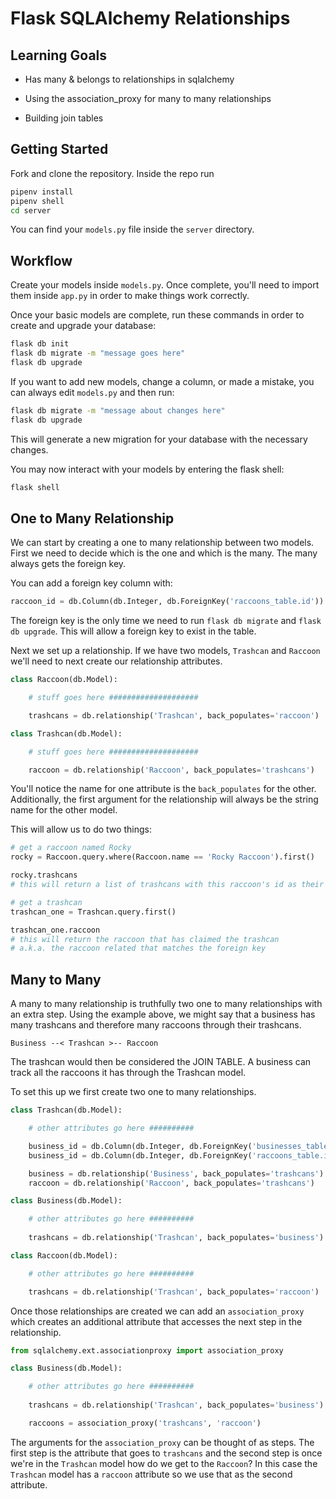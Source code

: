 # Flask SQLAlchemy Relationships

## Learning Goals

- Has many & belongs to relationships in sqlalchemy

- Using the association_proxy for many to many relationships

- Building join tables

## Getting Started

Fork and clone the repository. Inside the repo run

```bash
pipenv install
pipenv shell
cd server
```

You can find your `models.py` file inside the `server` directory.

## Workflow

Create your models inside `models.py`. Once complete, you'll need to import them inside `app.py` in order to make things work correctly.

Once your basic models are complete, run these commands in order to create and upgrade your database:

```bash
flask db init
flask db migrate -m "message goes here"
flask db upgrade
```

If you want to add new models, change a column, or made a mistake, you can always edit `models.py` and then run:

```bash
flask db migrate -m "message about changes here"
flask db upgrade
```

This will generate a new migration for your database with the necessary changes.

You may now interact with your models by entering the flask shell:

```bash
flask shell
```

## One to Many Relationship

We can start by creating a one to many relationship between two models. First we need to decide which is the one and which is the many. The many always gets the foreign key.

You can add a foreign key column with:

```python
raccoon_id = db.Column(db.Integer, db.ForeignKey('raccoons_table.id'))
```

The foreign key is the only time we need to run `flask db migrate` and `flask db upgrade`. This will allow a foreign key to exist in the table.

Next we set up a relationship. If we have two models, `Trashcan` and `Raccoon` we'll need to next create our relationship attributes.

```python
class Raccoon(db.Model):

    # stuff goes here ####################

    trashcans = db.relationship('Trashcan', back_populates='raccoon')

class Trashcan(db.Model):

    # stuff goes here ####################

    raccoon = db.relationship('Raccoon', back_populates='trashcans')
```

You'll notice the name for one attribute is the `back_populates` for the other. Additionally, the first argument for the relationship will always be the string name for the other model.

This will allow us to do two things:

```python
# get a raccoon named Rocky
rocky = Raccoon.query.where(Raccoon.name == 'Rocky Raccoon').first()

rocky.trashcans 
# this will return a list of trashcans with this raccoon's id as their foreign key
```

```python
# get a trashcan
trashcan_one = Trashcan.query.first()

trashcan_one.raccoon 
# this will return the raccoon that has claimed the trashcan 
# a.k.a. the raccoon related that matches the foreign key
```

## Many to Many

A many to many relationship is truthfully two one to many relationships with an extra step. Using the example above, we might say that a business has many trashcans and therefore many raccoons through their trashcans.

```
Business --< Trashcan >-- Raccoon
```

The trashcan would then be considered the JOIN TABLE. A business can track all the raccoons it has through the Trashcan model.

To set this up we first create two one to many relationships.

```python
class Trashcan(db.Model):

    # other attributes go here ##########

    business_id = db.Column(db.Integer, db.ForeignKey('businesses_table.id'))
    business_id = db.Column(db.Integer, db.ForeignKey('raccoons_table.id'))

    business = db.relationship('Business', back_populates='trashcans')
    raccoon = db.relationship('Raccoon', back_populates='trashcans')

class Business(db.Model):

    # other attributes go here ##########
    
    trashcans = db.relationship('Trashcan', back_populates='business')

class Raccoon(db.Model):

    # other attributes go here ##########

    trashcans = db.relationship('Trashcan', back_populates='raccoon')
```

Once those relationships are created we can add an `association_proxy` which creates an additional attribute that accesses the next step in the relationship.

```python
from sqlalchemy.ext.associationproxy import association_proxy

class Business(db.Model):

    # other attributes go here ##########
    
    trashcans = db.relationship('Trashcan', back_populates='business')

    raccoons = association_proxy('trashcans', 'raccoon')
```

The arguments for the `association_proxy` can be thought of as steps. The first step is the attribute that goes to `trashcans` and the second step is once we're in the `Trashcan` model how do we get to the `Raccoon`? In this case the `Trashcan` model has a `raccoon` attribute so we use that as the second attribute.